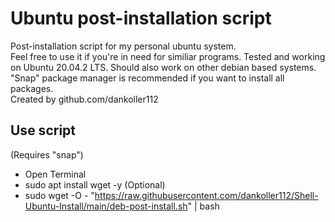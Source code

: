 # Ubuntu post-installation script 
Post-installation script for my personal ubuntu system.  
Feel free to use it if you're in need for similiar programs. Tested and working on Ubuntu 20.04.2 LTS. Should also work on other debian based systems. "Snap" package manager is recommended if you want to install all packages.  
Created by github.com/dankoller112  
  
## Use script  
(Requires "snap")
  
- Open Terminal
- sudo apt install wget -y (Optional)
- sudo wget -O - "https://raw.githubusercontent.com/dankoller112/Shell-Ubuntu-Install/main/deb-post-install.sh" | bash
